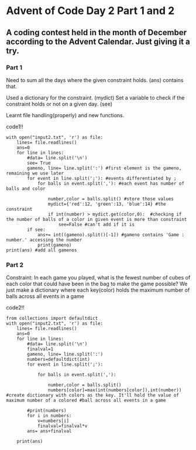 # Advent of Code Day 2 Part 1 and 2


## A coding contest held in the month of December according to the Advent Calendar. Just giving it a try. 

### Part 1

Need to sum all the days where the given constraint holds.
(ans) contains that. 

Used a dictionary for the constraint.
(mydict)
Set a variable to check if the constraint holds or not on a given day. (see)


Learnt file handling(properly) and new functions.

code1!!


```
with open("input2.txt", 'r') as file:
    lines= file.readlines()
    ans=0
    for line in lines:
        #data= line.split('\n')
        see= True
        gameno, line= line.split(':') #first element is the gameno, remaining we use later
        for event in line.split(';'): #events differentiated by ;
            for balls in event.split(','): #each event has number of balls and color
                
                number,color = balls.split() #store those values
                mydict={'red':12, 'green':13, 'blue':14} #the constraint
                if int(number) > mydict.get(color,0):  #checking if the number of balls of a color in given event is more than constraint
                    see=False #can't add if it is
        if see:
            ans+= int((gameno).split()[-1]) #gameno contains 'Game : number.' accessing the number
            print(gameno)
print(ans) #add all gamenos
```
### Part 2
Constraint: In each game you played, what is the fewest number of cubes of each color that could have been in the bag to make the game possible?
We just make a dictionary where each key(color) holds the maximum number of balls across all events in a game

code2!!
```
from collections import defaultdict
with open("input2.txt", 'r') as file:
    lines= file.readlines()
    ans=0
    for line in lines:
        #data= line.split('\n')
        finalval=1
        gameno, line= line.split(':')
        numbers=defaultdict(int)
        for event in line.split(';'):
            
            for balls in event.split(','):
                
                number,color = balls.split()
                numbers[color]=max(int(numbers[color]),int(number)) #create dictionary with colors as the key. It'll hold the value of maximum number of a colored #ball across all events in a game
                  
        #print(numbers)
        for i in numbers:
            v=numbers[i]
            finalval=finalval*v
        ans= ans+finalval    
            
    print(ans)            

```
